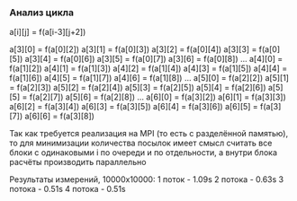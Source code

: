 ### Анализ цикла

a[i][j] = f(a[i-3][j+2])

a[3][0] = f(a[0][2])
a[3][1] = f(a[0][3])
a[3][2] = f(a[0][4])
a[3][3] = f(a[0][5])
a[3][4] = f(a[0][6])
a[3][5] = f(a[0][7])
a[3][6] = f(a[0][8])
...
a[4][0] = f(a[1][2])
a[4][1] = f(a[1][3])
a[4][2] = f(a[1][4])
a[4][3] = f(a[1][5])
a[4][4] = f(a[1][6])
a[4][5] = f(a[1][7])
a[4][6] = f(a[1][8])
...
a[5][0] = f(a[2][2])
a[5][1] = f(a[2][3])
a[5][2] = f(a[2][4])
a[5][3] = f(a[2][5])
a[5][4] = f(a[2][6])
a[5][5] = f(a[2][7])
a[5][6] = f(a[2][8])
...
a[6][0] = f(a[3][2])
a[6][1] = f(a[3][3])
a[6][2] = f(a[3][4])
a[6][3] = f(a[3][5])
a[6][4] = f(a[3][6])
a[6][5] = f(a[3][7])
a[6][6] = f(a[3][8])

Так как требуется реализация на MPI (то есть с разделённой памятью), то для минимизации количества посылок имеет смысл считать все блоки с одинаковыми i по очереди и по отдельности, а внутри блока расчёты производить параллельно

Результаты измерений, 10000х10000:
1 поток     - 1.09s
2 потока    - 0.63s
3 потока    - 0.51s
4 потока    - 0.51s